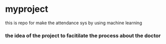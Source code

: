 # myproject
this is repo for make the attendance sys by using machine learning 
<h3> the idea of the project to facitilate the process about the doctor </h3>
